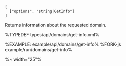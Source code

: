 ```### async getInfo => DomainInfo
[
  ["options", "string|GetInfo"]
]
```

Returns information about the requested domain.

%TYPEDEF types/api/domains/get-info.xml%

%EXAMPLE: example/api/domains/get-info%
%FORK-js example/run/domains/get-info%

%~ width="25"%